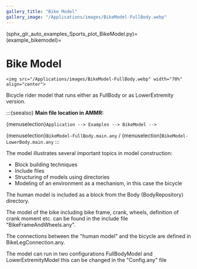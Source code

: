 ```yaml
---
gallery_title: "Bike Model"
gallery_image: "/Applications/images/BikeModel-FullBody.webp"
---
```


(sphx_glr_auto_examples_Sports_plot_BikeModel.py)=
(example_bikemodel)=
# Bike Model

````{sidebar} **Example**
<img src="/Applications/images/BikeModel-FullBody.webp" width="70%" align="center">
````


Bicycle rider model that runs either as
FullBody or as LowerExtremity version.



:::{seealso}
**Main file location in AMMR:**

{menuselection}`Application --> Examples --> BikeModel -->`

{menuselection}`BikeModel-FullBody.main.any` /
{menuselection}`BikeModel-LowerBody.main.any`
:::

The model illustrates several important topics in model
construction:

- Block building techniques
- Include files
- Structuring of models using directories
- Modeling of an environment as a mechanism, in this case the bicycle

The human model is included as a block from the Body (BodyRepository) directory.

The model of the bike including bike frame, crank, wheels, definition of
crank moment etc. can be found in the include file "BikeFrameAndWheels.any".

The connections between the "human model" and the bicycle are defined in
BikeLegConnection.any.

The model can run in two configurations FullBodyModel and LowerExtremityModel this
can be changed in the "Config.any" file
